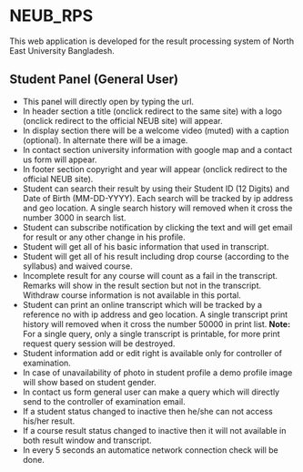 # NEUB_RPS
This web application is developed for the result processing system of North East University Bangladesh.

<h2>Student Panel (General User)</h2>
<ul>
	<li>This panel will directly open by typing the url.</li>
	<li>In header section a title  (onclick redirect to the same site) with a logo (onclick redirect to the official NEUB site) will appear.</li>
	<li>In display section there will be a welcome video (muted) with a caption (optional). In alternate there will be a image.</li>
	<li>In contact section university information with google map and a contact us form will appear.</li>
	<li>In footer section copyright and year will appear (onclick redirect to the official NEUB site).</li>
	<li>Student can search their result by using their Student ID (12 Digits) and Date of Birth (MM-DD-YYYY). Each search will be tracked by ip address and geo location. A single search history will removed when it cross the number 3000 in search list.</li>
	<li>Student can subscribe notification by clicking the text and will get email for result or any other change in his profile.</li>
	<li>Student will get all of his basic information that used in transcript.</li>
	<li>Student will get all of his result including drop course (according to the syllabus) and waived course.</li>
	<li>Incomplete result for any course will count as a fail in the transcript. Remarks will show in the result section but not in the transcript. Withdraw course information is not available in this portal.</li>
	<li>Student can print an online transcript which will be tracked by a reference no with ip address and geo location. A single transcript print history will removed when it cross the number 50000 in print list. <b>Note: </b>For a single query, only a single transcript is printable, for more print request query session will be destroyed.</li>
	<li>Student information add or edit right is available only for controller of examination.</li>
	<li>In case of unavailability of photo in student profile a demo profile image will show based on student gender.</li>
	<li>In contact us form general user can make a query which will directly send to the controller of examination email.</li>
	<li>If a student status changed to inactive then he/she can not access his/her result.</li>
	<li>If a course result status changed to inactive then it will not available in both result window and transcript.</li>
	<li>In every 5 seconds an automatice network connection check will be done.</li>
</ul>
	